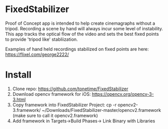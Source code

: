 
# FixedStabilizer

Proof of Concept app is intended to help create cinemagraphs without a tripod. Recording a scene by hand will always incur some level of instability. This app tracks the optical flow of the video and sets the best fixed points to provide 'tripod like' stabliization. 

Examples of hand held recordings stabilized on fixed points are here: https://flixel.com/george2222/

# Install

1. Clone repo: https://github.com/tonetime/FixedStabilizer
2. Download opencv framework for iOS: https://opencv.org/opencv-3-3.html
3. Copy framework into FixedStabilizer Project: cp -r opencv2-3.framework/ ~/Downloads/FixedStabilizer-master/opencv2.framework (make sure to call it opencv2.framework)
4. Add framework in Targets->Build Phases-> Link Binary with Libraries


